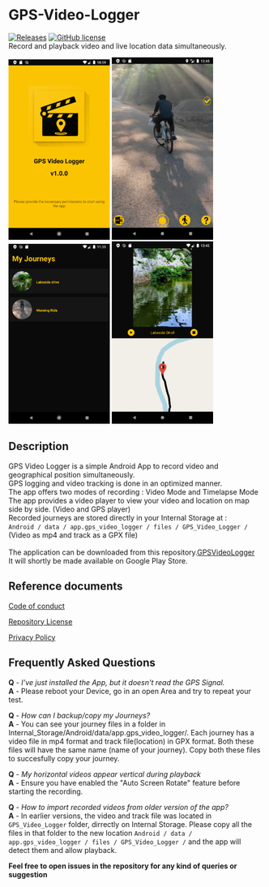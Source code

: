 # GPS-Video-Logger<br>
[![Releases](http://img.shields.io/github/release/abinpaul1/GPS-Video-Logger.svg?label=%20release%20&color=green)](https://github.com/abinpaul1/GPS-Video-Logger/releases) [![GitHub license](https://img.shields.io/badge/License-MIT-yellow.svg)](https://github.com/abinpaul1/GPS-Video-Logger/blob/master/LICENSE)<br>
Record and playback video and live location data simultaneously.

<img src = "Screenshots/Launch.png" width ="200" /> <img src = "Screenshots/Camera.png" width ="200" /> <img src = "Screenshots/Journeys.png" width ="200" /> <img src = "Screenshots/Playback.png" width ="200" />

## Description

GPS Video Logger is a simple Android App to record video and geographical position simultaneously.<br>
GPS logging and video tracking is done in an optimized manner.<br>
The app offers two modes of recording : Video Mode and Timelapse Mode<br>
The app provides a video player to view your video and location on map side by side. (Video and GPS player)<br>
Recorded journeys are stored directly in your Internal Storage at : <br>
```Android / data / app.gps_video_logger / files / GPS_Video_Logger /```
(Video as mp4 and track as a GPX file)<br>
<br>
The application can be downloaded from this repository.[GPSVideoLogger](https://github.com/abinpaul1/GPS-Video-Logger/blob/master/app/release/app-release.apk)<br>
It will shortly be made available on Google Play Store.


## Reference documents

[Code of conduct](CODE_OF_CONDUCT.md)

[Repository License](LICENSE)

[Privacy Policy](https://github.com/abinpaul1/GPS-Video-Logger/wiki/Privacy-Policy)

## Frequently Asked Questions
<b>Q</b> - <i>I've just installed the App, but it doesn't read the GPS Signal.</i><br>
<b>A</b> - Please reboot your Device, go in an open Area and try to repeat your test.

<b>Q</b> - <i>How can I backup/copy my Journeys?</i><br>
<b>A</b> - You can see your journey files in a folder in Internal_Storage/Android/data/app.gps_video_logger/. Each journey has a video file in mp4 format and track file(location) in GPX format. Both these files will have the same name (name of your journey). Copy both these files to succesfully copy your journey.

<b>Q</b> - <i>My horizontal videos appear vertical during playback</i><br>
<b>A</b> - Ensure you have enabled the  "Auto Screen Rotate" feature before starting the recording. 

<b>Q</b> - <i>How to import recorded videos from older version of the app?</i><br>
<b>A</b> - In earlier versions, the video and track file was located in `GPS_Video_Logger` folder, dirrectly on Internal Storage. Please copy all the files in that folder to the new location ```Android / data / app.gps_video_logger / files / GPS_Video_Logger /``` and the app will detect them and allow playback.

<strong>Feel free to open issues in the repository for any kind of queries or suggestion</strong>
